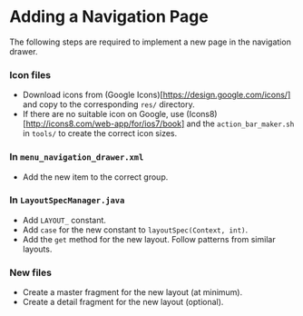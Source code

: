 Adding a Navigation Page
========================

The following steps are required to implement a new page in the navigation drawer.

### Icon files
* Download icons from (Google Icons)[https://design.google.com/icons/] and copy to the corresponding `res/` directory.
* If there are no suitable icon on Google, use (Icons8)[http://icons8.com/web-app/for/ios7/book] and the `action_bar_maker.sh` in `tools/` to create the correct icon sizes.

### In `menu_navigation_drawer.xml`
* Add the new item to the correct group.

### In `LayoutSpecManager.java`
* Add `LAYOUT_` constant.
* Add `case` for the new constant to `layoutSpec(Context, int)`.
* Add the `get` method for the new layout. Follow patterns from similar layouts.

### New files
* Create a master fragment for the new layout (at minimum).
* Create a detail fragment for the new layout (optional).